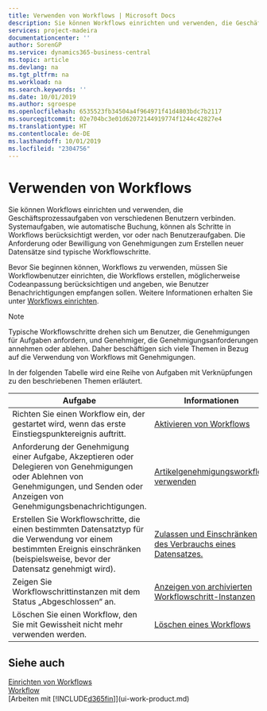 ```yaml
---
title: Verwenden von Workflows | Microsoft Docs
description: Sie können Workflows einrichten und verwenden, die Geschäftsprozessaufgaben von verschiedenen Benutzern verbinden. Systemaufgaben, wie automatische Buchung, können als Schritte in Workflows berücksichtigt werden, vor oder nach Benutzeraufgaben. Die Anforderung oder Bewilligung von Genehmigungen zum Erstellen neuer Datensätze sind typische Workflowschritte.
services: project-madeira
documentationcenter: ''
author: SorenGP
ms.service: dynamics365-business-central
ms.topic: article
ms.devlang: na
ms.tgt_pltfrm: na
ms.workload: na
ms.search.keywords: ''
ms.date: 10/01/2019
ms.author: sgroespe
ms.openlocfilehash: 6535523fb34504a4f964971f41d4803bdc7b2117
ms.sourcegitcommit: 02e704bc3e01d62072144919774f1244c42827e4
ms.translationtype: HT
ms.contentlocale: de-DE
ms.lasthandoff: 10/01/2019
ms.locfileid: "2304756"
---
```

# <a name="using-workflows"></a>Verwenden von Workflows
Sie können Workflows einrichten und verwenden, die Geschäftsprozessaufgaben von verschiedenen Benutzern verbinden. Systemaufgaben, wie automatische Buchung, können als Schritte in Workflows berücksichtigt werden, vor oder nach Benutzeraufgaben. Die Anforderung oder Bewilligung von Genehmigungen zum Erstellen neuer Datensätze sind typische Workflowschritte.  

 Bevor Sie beginnen können, Workflows zu verwenden, müssen Sie Workflowbenutzer einrichten, die Workflows erstellen, möglicherweise Codeanpassung berücksichtigen und angeben, wie Benutzer Benachrichtigungen empfangen sollen. Weitere Informationen erhalten Sie unter [Workflows einrichten](across-set-up-workflows.md).  

> [!NOTE]  
>  Typische Workflowschritte drehen sich um Benutzer, die Genehmigungen für Aufgaben anfordern, und Genehmiger, die Genehmigungsanforderungen annehmen oder ablehen. Daher beschäftigen sich viele Themen in Bezug auf die Verwendung von Workflows mit Genehmigungen.  

 In der folgenden Tabelle wird eine Reihe von Aufgaben mit Verknüpfungen zu den beschriebenen Themen erläutert.  

|**Aufgabe**|**Informationen**|  
|------------|-------------|  
|Richten Sie einen Workflow ein, der gestartet wird, wenn das erste Einstiegspunktereignis auftritt.|[Aktivieren von Workflows](across-how-to-enable-workflows.md)|  
|Anforderung der Genehmigung einer Aufgabe, Akzeptieren oder Delegieren von Genehmigungen oder Ablehnen von Genehmigungen, und Senden oder Anzeigen von Genehmigungsbenachrichtigungen.|[Artikelgenehmigungsworkflow verwenden](across-how-use-approval-workflows.md)|  
|Erstellen Sie Workflowschritte, die einen bestimmten Datensatztyp für die Verwendung vor einem bestimmten Ereignis einschränken (beispielsweise, bevor der Datensatz genehmigt wird).|[ Zulassen und Einschränken des Verbrauchs eines Datensatzes.](across-how-to-restrict-and-allow-usage-of-a-record.md)|  
|Zeigen Sie Workflowschrittinstanzen mit dem Status „Abgeschlossen“ an.|[Anzeigen von archivierten Workflowschritt-Instanzen](across-how-to-view-archived-workflow-step-instances.md)|  
|Löschen Sie einen Workflow, den Sie mit Gewissheit nicht mehr verwenden werden.|[Löschen eines Workflows](across-how-to-delete-workflows.md)|  

## <a name="see-also"></a>Siehe auch  
[Einrichten von Workflows](across-set-up-workflows.md)   
[Workflow](across-workflow.md)   
[Arbeiten mit [!INCLUDE[d365fin](includes/d365fin_md.md)]](ui-work-product.md)
